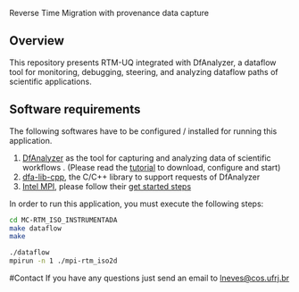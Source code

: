 Reverse Time Migration with provenance data capture

## Overview

This repository presents RTM-UQ integrated with DfAnalyzer, a dataflow tool for monitoring, debugging, steering, and analyzing dataflow paths of scientific applications.

## Software requirements

The following softwares have to be configured / installed for running this application.

1. [DfAnalyzer](https://hpcdb.github.io/armful/dfanalyzer.html) as the tool for capturing and analyzing data of scientific workflows . (Please read the [tutorial](https://gitlab.com/ssvitor/dataflow_analyzer) to download, configure and start)
2. [dfa-lib-cpp](https://gitlab.com/ssvitor/dataflow_analyzer#c-library-dfa-lib-cpp), the C/C++ library to support requests of DfAnalyzer
3. [Intel MPI](https://software.intel.com/en-us/mpi-library), please follow their [get started steps](https://software.intel.com/en-us/mpi-library/documentation/get-started)


In order to run this application, you must execute the following steps:

```bash
cd MC-RTM_ISO_INSTRUMENTADA
make dataflow
make 

./dataflow
mpirun -n 1 ./mpi-rtm_iso2d

```
#Contact
If you have any questions just send an email to lneves@cos.ufrj.br

